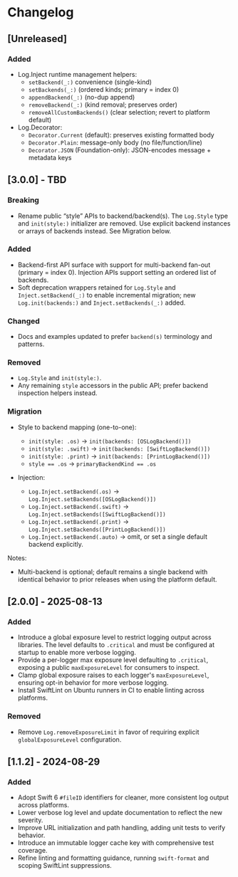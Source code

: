 # Changelog

## [Unreleased]

### Added

- Log.Inject runtime management helpers:
  - `setBackend(_:)` convenience (single-kind)
  - `setBackends(_:)` (ordered kinds; primary = index 0)
  - `appendBackend(_:)` (no-dup append)
  - `removeBackend(_:)` (kind removal; preserves order)
  - `removeAllCustomBackends()` (clear selection; revert to platform default)
- Log.Decorator:
  - `Decorator.Current` (default): preserves existing formatted body
  - `Decorator.Plain`: message-only body (no file/function/line)
  - `Decorator.JSON` (Foundation-only): JSON-encodes message + metadata keys

## [3.0.0] - TBD

### Breaking

- Rename public “style” APIs to backend/backend(s). The `Log.Style` type and
  `init(style:)` initializer are removed. Use explicit backend instances or
  arrays of backends instead. See Migration below.

### Added

- Backend-first API surface with support for multi-backend fan-out (primary =
  index 0). Injection APIs support setting an ordered list of backends.
- Soft deprecation wrappers retained for `Log.Style` and `Inject.setBackend(_:)` to
  enable incremental migration; new `Log.init(backends:)` and `Inject.setBackends(_:)` added.

### Changed

- Docs and examples updated to prefer `backend(s)` terminology and patterns.

### Removed

- `Log.Style` and `init(style:)`.
- Any remaining `style` accessors in the public API; prefer backend inspection
  helpers instead.

### Migration

- Style to backend mapping (one-to-one):
  - `init(style: .os)` → `init(backends: [OSLogBackend()])`
  - `init(style: .swift)` → `init(backends: [SwiftLogBackend()])`
  - `init(style: .print)` → `init(backends: [PrintLogBackend()])`
  - `style == .os` → `primaryBackendKind == .os`

- Injection:
  - `Log.Inject.setBackend(.os)` → `Log.Inject.setBackends([OSLogBackend()])`
  - `Log.Inject.setBackend(.swift)` → `Log.Inject.setBackends([SwiftLogBackend()])`
  - `Log.Inject.setBackend(.print)` → `Log.Inject.setBackends([PrintLogBackend()])`
  - `Log.Inject.setBackend(.auto)` → omit, or set a single default backend explicitly.

Notes:
- Multi-backend is optional; default remains a single backend with identical
  behavior to prior releases when using the platform default.

## [2.0.0] - 2025-08-13

### Added

- Introduce a global exposure level to restrict logging output across libraries. The level defaults
  to `.critical` and must be configured at startup to enable more verbose logging.
- Provide a per-logger max exposure level defaulting to `.critical`, exposing a public
  `maxExposureLevel` for consumers to inspect.
- Clamp global exposure raises to each logger's `maxExposureLevel`, ensuring opt-in behavior for
  more verbose logging.
- Install SwiftLint on Ubuntu runners in CI to enable linting across platforms.

### Removed

- Remove `Log.removeExposureLimit` in favor of requiring explicit `globalExposureLevel`
  configuration.

## [1.1.2] - 2024-08-29

### Added

- Adopt Swift 6 `#fileID` identifiers for cleaner, more consistent log output across platforms.
- Lower verbose log level and update documentation to reflect the new severity.
- Improve URL initialization and path handling, adding unit tests to verify behavior.
- Introduce an immutable logger cache key with comprehensive test coverage.
- Refine linting and formatting guidance, running `swift-format` and scoping SwiftLint suppressions.
